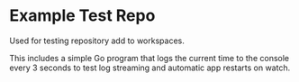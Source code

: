 # Example Test Repo

Used for testing repository add to workspaces.

This includes a simple Go program that logs the current time to the console every 3 seconds to test log streaming and automatic app restarts on watch.
